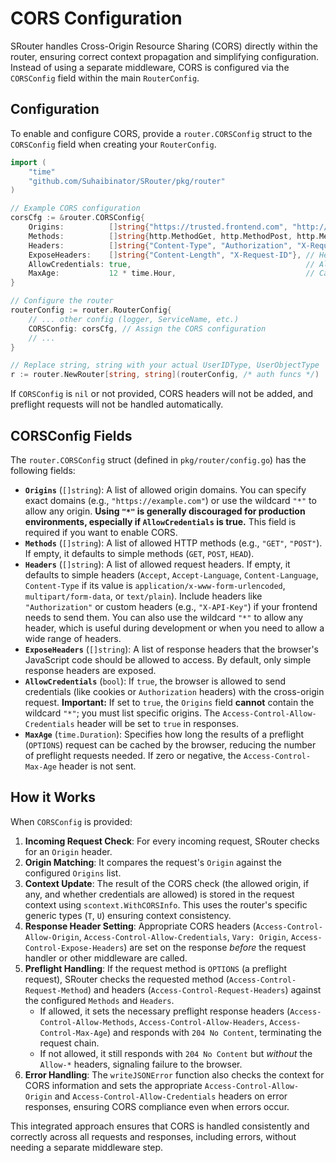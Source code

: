 # CORS Configuration

SRouter handles Cross-Origin Resource Sharing (CORS) directly within the router, ensuring correct context propagation and simplifying configuration. Instead of using a separate middleware, CORS is configured via the `CORSConfig` field within the main `RouterConfig`.

## Configuration

To enable and configure CORS, provide a `router.CORSConfig` struct to the `CORSConfig` field when creating your `RouterConfig`.

```go
import (
	"time"
	"github.com/Suhaibinator/SRouter/pkg/router"
)

// Example CORS configuration
corsCfg := &router.CORSConfig{
    Origins:          []string{"https://trusted.frontend.com", "http://localhost:3000"}, // Allowed origins
    Methods:          []string{http.MethodGet, http.MethodPost, http.MethodPut, http.MethodDelete, http.MethodOptions}, // Allowed methods
    Headers:          []string{"Content-Type", "Authorization", "X-Requested-With"}, // Allowed headers
    ExposeHeaders:    []string{"Content-Length", "X-Request-ID"}, // Headers browser JS can access
    AllowCredentials: true,                                       // Allow cookies/auth headers
    MaxAge:           12 * time.Hour,                             // Cache preflight results for 12 hours
}

// Configure the router
routerConfig := router.RouterConfig{
    // ... other config (logger, ServiceName, etc.)
    CORSConfig: corsCfg, // Assign the CORS configuration
    // ...
}

// Replace string, string with your actual UserIDType, UserObjectType
r := router.NewRouter[string, string](routerConfig, /* auth funcs */)
```

If `CORSConfig` is `nil` or not provided, CORS headers will not be added, and preflight requests will not be handled automatically.

## CORSConfig Fields

The `router.CORSConfig` struct (defined in `pkg/router/config.go`) has the following fields:

-   **`Origins`** (`[]string`): A list of allowed origin domains. You can specify exact domains (e.g., `"https://example.com"`) or use the wildcard `"*"` to allow any origin. **Using `"*"` is generally discouraged for production environments, especially if `AllowCredentials` is true.** This field is required if you want to enable CORS.
-   **`Methods`** (`[]string`): A list of allowed HTTP methods (e.g., `"GET"`, `"POST"`). If empty, it defaults to simple methods (`GET`, `POST`, `HEAD`).
-   **`Headers`** (`[]string`): A list of allowed request headers. If empty, it defaults to simple headers (`Accept`, `Accept-Language`, `Content-Language`, `Content-Type` if its value is `application/x-www-form-urlencoded`, `multipart/form-data`, or `text/plain`). Include headers like `"Authorization"` or custom headers (e.g., `"X-API-Key"`) if your frontend needs to send them. You can also use the wildcard `"*"` to allow any header, which is useful during development or when you need to allow a wide range of headers.
-   **`ExposeHeaders`** (`[]string`): A list of response headers that the browser's JavaScript code should be allowed to access. By default, only simple response headers are exposed.
-   **`AllowCredentials`** (`bool`): If `true`, the browser is allowed to send credentials (like cookies or `Authorization` headers) with the cross-origin request. **Important:** If set to `true`, the `Origins` field **cannot** contain the wildcard `"*"`; you must list specific origins. The `Access-Control-Allow-Credentials` header will be set to `true` in responses.
-   **`MaxAge`** (`time.Duration`): Specifies how long the results of a preflight (`OPTIONS`) request can be cached by the browser, reducing the number of preflight requests needed. If zero or negative, the `Access-Control-Max-Age` header is not sent.

## How it Works

When `CORSConfig` is provided:

1.  **Incoming Request Check**: For every incoming request, SRouter checks for an `Origin` header.
2.  **Origin Matching**: It compares the request's `Origin` against the configured `Origins` list.
3.  **Context Update**: The result of the CORS check (the allowed origin, if any, and whether credentials are allowed) is stored in the request context using `scontext.WithCORSInfo`. This uses the router's specific generic types (`T`, `U`) ensuring context consistency.
4.  **Response Header Setting**: Appropriate CORS headers (`Access-Control-Allow-Origin`, `Access-Control-Allow-Credentials`, `Vary: Origin`, `Access-Control-Expose-Headers`) are set on the response *before* the request handler or other middleware are called.
5.  **Preflight Handling**: If the request method is `OPTIONS` (a preflight request), SRouter checks the requested method (`Access-Control-Request-Method`) and headers (`Access-Control-Request-Headers`) against the configured `Methods` and `Headers`.
    -   If allowed, it sets the necessary preflight response headers (`Access-Control-Allow-Methods`, `Access-Control-Allow-Headers`, `Access-Control-Max-Age`) and responds with `204 No Content`, terminating the request chain.
    -   If not allowed, it still responds with `204 No Content` but *without* the `Allow-*` headers, signaling failure to the browser.
6.  **Error Handling**: The `writeJSONError` function also checks the context for CORS information and sets the appropriate `Access-Control-Allow-Origin` and `Access-Control-Allow-Credentials` headers on error responses, ensuring CORS compliance even when errors occur.

This integrated approach ensures that CORS is handled consistently and correctly across all requests and responses, including errors, without needing a separate middleware step.
